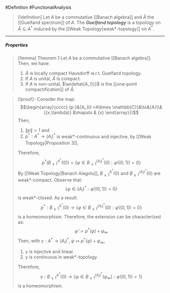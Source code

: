 #Definition #FunctionalAnalysis 

> [!definition]
> Let $A$ be a commutative [[Banach algebra]] and $\hat{A}$ the [[Guelfand spectrum]] of $A$. The ***Guelfand topology*** is a topology on $\hat{A}\subseteq A^{*}$ induced by the [[Weak Topology|weak*-topology]] on $A^{*}$.
---
##### Properties
> [!lemma] Theorem 1
> Let $A$ be a commutative [[Banach algebra]]. Then, we have: 
> 1. $\hat{A}$ is locally compact Hausdorff w.r.t. Guelfand topology.
> 2. If $A$ is unital, $\hat{A}$ is compact.
> 3. If $A$ is non-unital, $\widehat{A_{I}}$ is the [[one-point compactification]] of $\hat{A}$.

> [!proof]-
> Consider the map: $$\begin{array}{cccc} {p:}&{A_{I}:=A\times \mathbb{C}}&\to&{A}\\&{(x,\lambda)} &\mapsto & {x} \end{array}{}$$Then, 
> 1. $\left\| p \right\|=1$ and 
> 2. $p^{*}:A^{*}\to(A_{I})^{*}$ is weak*-continuous and injective, by [[Weak Topology|Proposition 3]].
> 
> Therefore, $$p^{*}(B_{\leq 1}^{A^{*}}(0))=\{ \varphi\in B_{\leq 1}^{(A_{I})^{*}}(0):\varphi((0,1))=0 \}$$By [[Weak Topology|Banach Alagolu]], $B_{\leq 1}^{A^{*}}(0)$ and $B_{\leq 1}^{(A_{I})^{*}}(0)$ are weak\*-compact. Observe that: 
> $$\{ \varphi\in (A_{I})^{*}:\varphi((0,1))=0 \}$$ is weak\*-closed. As a result: $$p^{*}:B_{\leq 1}^{A^{*}}(0)\to \{ \varphi\in B_{\leq 1}^{(A_{I})^{*}}(0):\varphi((0,1))=0 \}$$is a homeomorphism. Therefore, the extension can be characterized as: $$\tilde{\varphi}:=p^{*}(\varphi)+\varphi_{\infty}$$Then, with $\gamma:A^{*}\to(A_{I})^{*},\varphi\mapsto p^{*}(\varphi)+\varphi_{\infty}$, 
> 1. $\gamma$ is injective and linear.
> 2. $\gamma$ is continuous in weak\*-topology.
>    
>  Therefore, $$\gamma:B_{\leq 1}^{A^{*}}(0)\to \{ \varphi\in B_{\leq 1}^{(A_{I})^{*}}(\varphi_{\infty}):\varphi((0,1))=1 \}$$is a homeomorphism.
